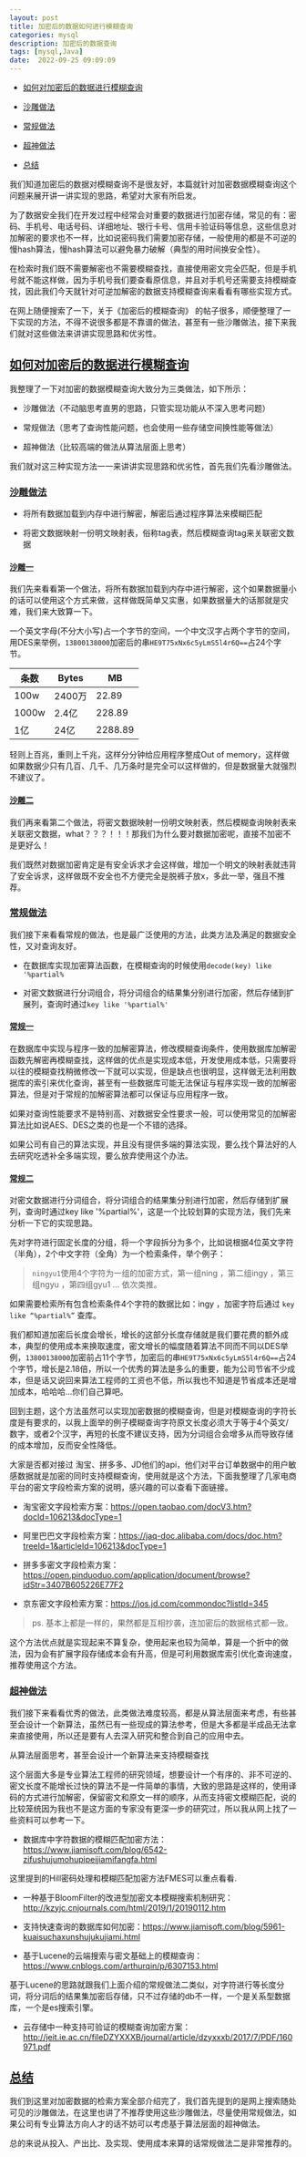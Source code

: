 ```yaml
---
layout: post
title: 加密后的数据如何进行模糊查询
categories: mysql
description: 加密后的数据查询
tags: [mysql,Java]
date:  2022-09-25 09:09:09
---
```

*   [如何对加密后的数据进行模糊查询]()

*   [沙雕做法]()

*   [常规做法]()

*   [超神做法]()

*   [总结]()


我们知道加密后的数据对模糊查询不是很友好，本篇就针对加密数据模糊查询这个问题来展开讲一讲实现的思路，希望对大家有所启发。

为了数据安全我们在开发过程中经常会对重要的数据进行加密存储，常见的有：密码、手机号、电话号码、详细地址、银行卡号、信用卡验证码等信息，这些信息对加解密的要求也不一样，比如说密码我们需要加密存储，一般使用的都是不可逆的慢hash算法，慢hash算法可以避免暴力破解（典型的用时间换安全性）。

在检索时我们既不需要解密也不需要模糊查找，直接使用密文完全匹配，但是手机号就不能这样做，因为手机号我们要查看原信息，并且对手机号还需要支持模糊查找，因此我们今天就针对可逆加解密的数据支持模糊查询来看看有哪些实现方式。

在网上随便搜索了一下，关于《加密后的模糊查询》 的帖子很多，顺便整理了一下实现的方法，不得不说很多都是不靠谱的做法，甚至有一些沙雕做法，接下来我们就对这些做法来讲讲实现思路和优劣性。

## [如何对加密后的数据进行模糊查询]()

我整理了一下对加密的数据模糊查询大致分为三类做法，如下所示：

*   沙雕做法（不动脑思考直男的思路，只管实现功能从不深入思考问题）

*   常规做法（思考了查询性能问题，也会使用一些存储空间换性能等做法）

*   超神做法（比较高端的做法从算法层面上思考）

我们就对这三种实现方法一一来讲讲实现思路和优劣性，首先我们先看沙雕做法。

### [沙雕做法]()

*   将所有数据加载到内存中进行解密，解密后通过程序算法来模糊匹配

*   将密文数据映射一份明文映射表，俗称tag表，然后模糊查询tag来关联密文数据

#### [沙雕一]()

我们先来看看第一个做法，将所有数据加载到内存中进行解密，这个如果数据量小的话可以使用这个方式来做，这样做既简单又实惠，如果数据量大的话那就是灾难，我们来大致算一下。

一个英文字母(不分大小写)占一个字节的空间，一个中文汉字占两个字节的空间，用DES来举例，`13800138000`加密后的串`HE9T75xNx6c5yLmS5l4r6Q==`占24个字节。

| 条数 | Bytes | MB |
| --- | --- | --- |
| 100w | 2400万 | 22.89 |
| 1000w | 2.4亿 | 228.89 |
| 1亿 | 24亿 | 2288.89 |

轻则上百兆，重则上千兆，这样分分钟给应用程序整成Out of memory，这样做如果数据少只有几百、几千、几万条时是完全可以这样做的，但是数据量大就强烈不建议了。

#### [沙雕二]()

我们再来看第二个做法，将密文数据映射一份明文映射表，然后模糊查询映射表来关联密文数据，what？？？！！！那我们为什么要对数据加密呢，直接不加密不是更好么！

我们既然对数据加密肯定是有安全诉求才会这样做，增加一个明文的映射表就违背了安全诉求，这样做既不安全也不方便完全是脱裤子放x，多此一举，强且不推荐。

### [常规做法]()

我们接下来看看常规的做法，也是最广泛使用的方法，此类方法及满足的数据安全性，又对查询友好。

*   在数据库实现加密算法函数，在模糊查询的时候使用`decode(key) like '%partial%`

*   对密文数据进行分词组合，将分词组合的结果集分别进行加密，然后存储到扩展列，查询时通过`key like '%partial%'`

#### [常规一]()

在数据库中实现与程序一致的加解密算法，修改模糊查询条件，使用数据库加解密函数先解密再模糊查找，这样做的优点是实现成本低，开发使用成本低，只需要将以往的模糊查找稍微修改一下就可以实现，但是缺点也很明显，这样做无法利用数据库的索引来优化查询，甚至有一些数据库可能无法保证与程序实现一致的加解密算法，但是对于常规的加解密算法都可以保证与应用程序一致。

如果对查询性能要求不是特别高、对数据安全性要求一般，可以使用常见的加解密算法比如说AES、DES之类的也是一个不错的选择。

如果公司有自己的算法实现，并且没有提供多端的算法实现，要么找个算法好的人去研究吃透补全多端实现，要么放弃使用这个办法。

#### [常规二]()

对密文数据进行分词组合，将分词组合的结果集分别进行加密，然后存储到扩展列，查询时通过key like '%partial%'，这是一个比较划算的实现方法，我们先来分析一下它的实现思路。

先对字符进行固定长度的分组，将一个字段拆分为多个，比如说根据4位英文字符（半角），2个中文字符（全角）为一个检索条件，举个例子：

> `ningyu1`使用4个字符为一组的加密方式，第一组ning ，第二组ingy ，第三组ngyu ，第四组gyu1 … 依次类推。

如果需要检索所有包含检索条件4个字符的数据比如：ingy ，加密字符后通过 `key like “%partial%”` 查库。

我们都知道加密后长度会增长，增长的这部分长度存储就是我们要花费的额外成本，典型的使用成本来换取速度，密文增长的幅度随着算法不同而不同以DES举例，`13800138000`加密前占11个字节，加密后的串`HE9T75xNx6c5yLmS5l4r6Q==`占24个字节，增长是2.18倍，所以一个优秀的算法是多么的重要，能为公司节省不少成本，但是话又说回来算法工程师的工资也不低，所以我也不知道是节省成本还是增加成本，哈哈哈…你们自己算吧。

回到主题，这个方法虽然可以实现加密数据的模糊查询，但是对模糊查询的字符长度是有要求的，以我上面举的例子模糊查询字符原文长度必须大于等于4个英文/数字，或者2个汉字，再短的长度不建议支持，因为分词组合会增多从而导致存储的成本增加，反而安全性降低。

大家是否都对接过 淘宝、拼多多、JD他们的api，他们对平台订单数据中的用户敏感数据就是加密的同时支持模糊查询，使用就是这个方法，下面我整理了几家电商平台的密文字段检索方案的说明，感兴趣的可以查看下面链接。

*   淘宝密文字段检索方案：https://open.taobao.com/docV3.htm?docId=106213&docType=1

*   阿里巴巴文字段检索方案：https://jaq-doc.alibaba.com/docs/doc.htm?treeId=1&articleId=106213&docType=1

*   拼多多密文字段检索方案：https://open.pinduoduo.com/application/document/browse?idStr=3407B605226E77F2

*   京东密文字段检索方案：https://jos.jd.com/commondoc?listId=345

> ps. 基本上都是一样的，果然都是互相抄袭，连加密后的数据格式都一致。

这个方法优点就是实现起来不算复杂，使用起来也较为简单，算是一个折中的做法，因为会有扩展字段存储成本会有升高，但是可利用数据库索引优化查询速度，推荐使用这个方法。

### [超神做法]()

我们接下来看看优秀的做法，此类做法难度较高，都是从算法层面来考虑，有些甚至会设计一个新算法，虽然已有一些现成的算法参考，但是大多都是半成品无法拿来直接使用，所以还是要有人去深入研究和整合到自己的应用中去。

从算法层面思考，甚至会设计一个新算法来支持模糊查找

这个层面大多是专业算法工程师的研究领域，想要设计一个有序的、非不可逆的、密文长度不能增长过快的算法不是一件简单的事情，大致的思路是这样的，使用译码的方式进行加解密，保留密文和原文一样的顺序，从而支持密文模糊匹配，说的比较笼统因为我也不是这方面的专家没有更深一步的研究过，所以我从网上找了一些资料可以参考一下。

*   数据库中字符数据的模糊匹配加密方法：https://www.jiamisoft.com/blog/6542-zifushujumohupipeijiamifangfa.html

这里提到的Hill密码处理和模糊匹配加密方法FMES可以重点看看.

*   一种基于BloomFilter的改进型加密文本模糊搜索机制研究：http://kzyjc.cnjournals.com/html/2019/1/20190112.htm

*   支持快速查询的数据库如何加密：https://www.jiamisoft.com/blog/5961-kuaisuchaxunshujukujiami.html

*   基于Lucene的云端搜索与密文基础上的模糊查询：https://www.cnblogs.com/arthurqin/p/6307153.html

基于Lucene的思路就跟我们上面介绍的常规做法二类似，对字符进行等长度分词，将分词后的结果集加密后存储，只不过存储的db不一样，一个是关系型数据库，一个是es搜索引擎。

*   云存储中一种支持可验证的模糊查询加密方案：http://jeit.ie.ac.cn/fileDZYXXXB/journal/article/dzyxxxb/2017/7/PDF/160971.pdf

## [总结]()

我们到这里对加密数据的检索方案全部介绍完了，我们首先提到的是网上搜索随处可见的沙雕做法，在这里也讲了不推荐使用这些沙雕做法，尽量使用常规做法，如果公司有专业算法方向人才的话不妨可以考虑基于算法层面的超神做法。

总的来说从投入、产出比、及实现、使用成本来算的话常规做法二是非常推荐的。